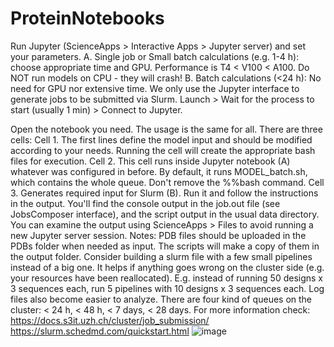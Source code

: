 # ProteinNotebooks
Run Jupyter (ScienceApps > Interactive Apps > Jupyter server) and set your parameters. 
A. Single job or Small batch calculations (e.g. 1-4 h): choose appropriate time and GPU. Performance is T4 < V100 < A100. Do NOT run models on CPU - they will crash!
B. Batch calculations (<24 h): No need for GPU nor extensive time. We only use the Jupyter interface to generate jobs to be submitted via Slurm.
Launch > Wait for the process to start (usually 1 min) > Connect to Jupyter.

Open the notebook you need. The usage is the same for all. There are three cells:
Cell 1. The first lines define the model input and should be modified according to your needs. Running the cell will create the appropriate bash files for execution. 
Cell 2. This cell runs inside Jupyter notebook (A) whatever was configured in before. By default, it runs MODEL_batch.sh, which contains the whole queue. Don't remove the %%bash command.
Cell 3. Generates required input for Slurm (B). Run it and follow the instructions in the output. You'll find the console output in the job.out file (see JobsComposer interface), and the script output in the usual data directory. You can examine the output using ScienceApps > Files to avoid running a new Jupyter server session.
Notes: 
	PDB files should be uploaded in the PDBs folder when needed as input. The scripts will make a copy of them in the output folder.
	Consider building a slurm file with a few small pipelines instead of a big one. It helps if anything goes wrong on the cluster side (e.g. your resources have been reallocated). E.g. instead of running 50 designs x 3 sequences each, run 5 pipelines with 10 designs x 3 sequences each. Log files also become easier to analyze.
	There are four kind of queues on the cluster: < 24 h, < 48 h, < 7 days, < 28 days. 
For more information check:
	https://docs.s3it.uzh.ch/cluster/job_submission/
	https://slurm.schedmd.com/quickstart.html
![image](https://github.com/GQChem/ProteinNotebooks/assets/161027511/e227993d-63be-4f72-a7bc-1f7c40901c38)
